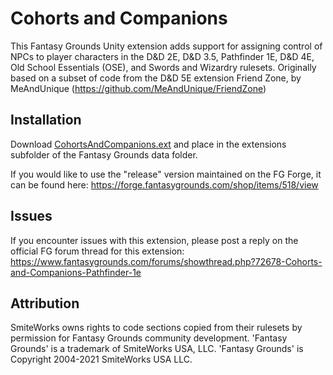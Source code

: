 # Cohorts and Companions
This Fantasy Grounds Unity extension adds support for assigning control of NPCs to player characters in the D&D 2E, D&D 3.5, Pathfinder 1E, D&D 4E, Old School Essentials (OSE), and Swords and Wizardry rulesets.   Originally based on a subset of code from the D&D 5E extension Friend Zone, by MeAndUnique (https://github.com/MeAndUnique/FriendZone)


## Installation
Download [CohortsAndCompanions.ext](https://github.com/MostTornBrain/CohortsAndCompanions/releases) and place in the extensions subfolder of the Fantasy Grounds data folder.

If you would like to use the "release" version maintained on the FG Forge, it can be found here: https://forge.fantasygrounds.com/shop/items/518/view

## Issues

If you encounter issues with this extension, please post a reply on the official FG forum thread for this extension: https://www.fantasygrounds.com/forums/showthread.php?72678-Cohorts-and-Companions-Pathfinder-1e


## Attribution
SmiteWorks owns rights to code sections copied from their rulesets by permission for Fantasy Grounds community development.
'Fantasy Grounds' is a trademark of SmiteWorks USA, LLC.
'Fantasy Grounds' is Copyright 2004-2021 SmiteWorks USA LLC.

